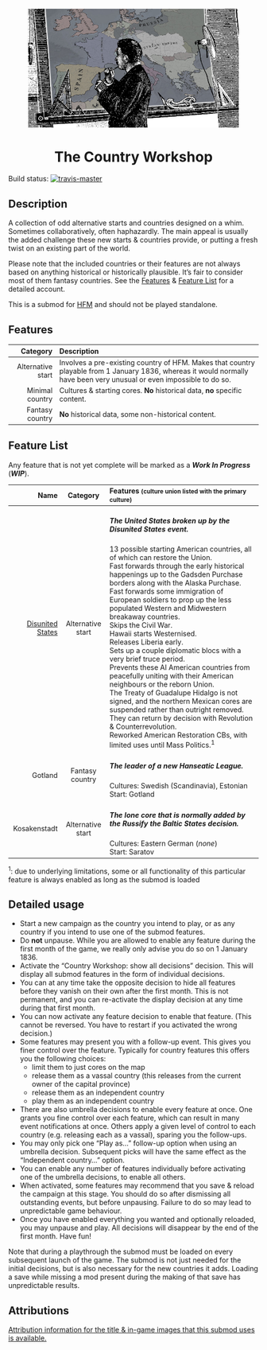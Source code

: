 <p align="center"> <!-- Dear GitHub -->
<figure>
<a href="https://github.com/moretrim/country-workshop">
<img src="./title.jpg" alt="Architect at his drawing board. He is pensive, looking not at floor plans
but at a Victoria 2 map of Europe.">
</a>
<figcaption>
<center>
<h1>The Country Workshop</h1>
</figcaption>
</figure>
</p>

Build status:
[![travis-master][travis-master-image]](https://travis-ci.com/moretrim/country-workshop/branches)

[travis-master-image]: https://travis-ci.com/moretrim/country-workshop.svg?branch=master

Description
-----------

A collection of odd alternative starts and countries designed on a whim. Sometimes collaboratively,
often haphazardly. The main appeal is usually the added challenge these new starts & countries
provide, or putting a fresh twist on an existing part of the world.

Please note that the included countries or their features are not always based on anything
historical or historically plausible. It’s fair to consider most of them fantasy countries. See the
[Features](#features) & [Feature List](#feature-list) for a detailed account.

This is a submod for [HFM] and should not be played standalone.

[HFM]: https://github.com/SighPie/HFM

<!-- release & instructions TBD

Installation
------------

Since this is a submod, you need the [Historical Flavour Mod][HFM] installed already. Follow
instructions there to install it if you haven’t already.

Grab the [1.0 release].

[1.0 release]: https://github.com/moretrim/country-workshop/releases/tag/v1.0

Install this as you would any other mod. When installed properly, the `country_workshop.mod` file
and the `country-workshop` directory should live side-by-side. In the Victoria 2 launcher you should
see an entry for the mod:

![launcher](./launcher.jpg)

The `20: ` prefix should ensure that the submod appears *before* the underlying mod. If it doesn’t
the submod might not work correctly. (For advanced use, this prefix can be modified to tweak load
order.) Make sure you are loading *both* the submod & [HFM], as indicated by the check marks.

-->

<!-- usage TBD

Usage
-----

-->

Features
--------

Category | Description
--------:|:-----------
Alternative start | Involves a pre-existing country of HFM. Makes that country playable from 1 January 1836, whereas it would normally have been very unusual or even impossible to do so.
Minimal country | Cultures & starting cores. **No** historical data, **no** specific content.
Fantasy country | **No** historical data, some non-historical content.

Feature List
------------

Any feature that is not yet complete will be marked as a <dfn>**Work In Progress**</dfn>
(***WIP***).

Name            | Category  | Features <small>(culture union listed with the primary culture)</small>
---------------:|:---------:|:-----------------------------------------------------------------------
[Disunited States][FSA-preview] | Alternative start | <h5>The United States broken up by the Disunited States event.</h5>13 possible starting American countries, all of which can restore the Union.<br>Fast forwards through the early historical happenings up to the Gadsden Purchase borders along with the Alaska Purchase.<br>Fast forwards some immigration of European soldiers to prop up the less populated Western and Midwestern breakaway countries.<br>Skips the Civil War.<br>Hawaii starts Westernised.<br>Releases Liberia early.<br>Sets up a couple diplomatic blocs with a very brief truce period.<br>Prevents these AI American countries from peacefully uniting with their American neighbours or the reborn Union.<br>The Treaty of Guadalupe Hidalgo is not signed, and the northern Mexican cores are suspended rather than outright removed. They can return by decision with Revolution & Counterrevolution.<br>Reworked American Restoration CBs, with limited uses until Mass Politics.<sup>1</sup>
Gotland | Fantasy country | <h5>The leader of a new Hanseatic League.</h5>Cultures: Swedish (Scandinavia), Estonian<br>Start: Gotland
Kosakenstadt | Alternative start | <h5>The lone core that is normally added by the *Russify the Baltic States* decision.</h5>Cultures: Eastern German (*none*)<br>Start: Saratov

[FSA-preview]: https://user-images.githubusercontent.com/49937701/86506807-3b5e3400-bdd3-11ea-835a-63d1fed233b0.jpg

<sup>1</sup>: due to underlying limitations, some or all functionality of this particular feature is
always enabled as long as the submod is loaded

Detailed usage
--------------

- Start a new campaign as the country you intend to play, or as any country if you intend to use one
  of the submod features.
- Do **not** unpause. While you are allowed to enable any feature during the first month of the
  game, we really only advise you do so on 1 January 1836.
- Activate the “Country Workshop: show all decisions” decision. This will display all submod
  features in the form of individual decisions.
- You can at any time take the opposite decision to hide all features before they vanish on their
  own after the first month. This is not permanent, and you can re-activate the display decision at
  any time during that first month.
- You can now activate any feature decision to enable that feature. (This cannot be reversed.
  You have to restart if you activated the wrong decision.)
- Some features may present you with a follow-up event. This gives you finer control over the
  feature. Typically for country features this offers you the following choices:
  * limit them to just cores on the map
  * release them as a vassal country (this releases from the current owner of the capital province)
  * release them as an independent country
  * play them as an independent country
- There are also umbrella decisions to enable every feature at once. One grants you fine control
  over each feature, which can result in many event notifications at once. Others apply a given
  level of control to each country (e.g. releasing each as a vassal), sparing you the follow-ups.
- You may only pick one “Play as…” follow-up option when using an umbrella decision. Subsequent
  picks will have the same effect as the “Independent country…” option.
- You can enable any number of features individually before activating one of the umbrella
  decisions, to enable all others.
- When activated, some features may recommend that you save & reload the campaign at this stage. You
  should do so after dismissing all outstanding events, but before unpausing. Failure to do so may
  lead to unpredictable game behaviour.
- Once you have enabled everything you wanted and optionally reloaded, you may unpause and play. All
  decisions will disappear by the end of the first month. Have fun!

Note that during a playthrough the submod must be loaded on every subsequent launch of the game. The
submod is not just needed for the initial decisions, but is also necessary for the new countries it
adds. Loading a save while missing a mod present during the making of that save has unpredictable
results.

Attributions
------------

[Attribution information for the title & in-game images that this submod uses is
available.](./attributions.markdown)

<!-- history TBD

Release History
---------------

### 1.0

[The original release.][v1.0]

[v1.0]: https://github.com/moretrim/shatter/tree/v1.0

-->
